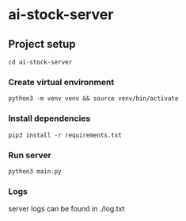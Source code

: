 # ai-stock-server

## Project setup
```
cd ai-stock-server
```

### Create virtual environment
```
python3 -m venv venv && source venv/bin/activate
```

### Install dependencies
```
pip3 install -r requirements.txt
```

### Run server
```
python3 main.py
```

### Logs
server logs can be found in ./log.txt



